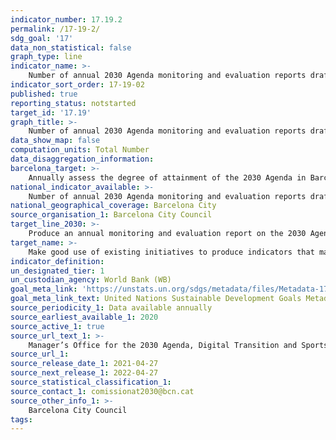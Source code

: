 ```yaml
---
indicator_number: 17.19.2
permalink: /17-19-2/
sdg_goal: '17'
data_non_statistical: false
graph_type: line
indicator_name: >-
    Number of annual 2030 Agenda monitoring and evaluation reports drafted and published from 2020 onwards
indicator_sort_order: 17-19-02
published: true
reporting_status: notstarted
target_id: '17.19'
graph_title: >-
    Number of annual 2030 Agenda monitoring and evaluation reports drafted and published from 2020 onwards
data_show_map: false
computation_units: Total Number
data_disaggregation_information: 
barcelona_target: >-
    Annually assess the degree of attainment of the 2030 Agenda in Barcelona
national_indicator_available: >-
    Number of annual 2030 Agenda monitoring and evaluation reports drafted and published from 2020 onwards
national_geographical_coverage: Barcelona City
source_organisation_1: Barcelona City Council
target_line_2030: >-
    Produce an annual monitoring and evaluation report on the 2030 Agenda
target_name: >-
    Make good use of existing initiatives to produce indicators that make it possible to measure the progress achieved in terms of sustainable development and which complement the indicators used to measure Gross Domestic Product, and provide support for training in statistics for developing countries
indicator_definition:
un_designated_tier: 1
un_custodian_agency: World Bank (WB)
goal_meta_link: 'https://unstats.un.org/sdgs/metadata/files/Metadata-17-19-01.pdf'
goal_meta_link_text: United Nations Sustainable Development Goals Metadata (pdf 894kB)
source_periodicity_1: Data available annually
source_earliest_available_1: 2020
source_active_1: true
source_url_text_1: >-
    Manager’s Office for the 2030 Agenda, Digital Transition and Sports
source_url_1: 
source_release_date_1: 2021-04-27
source_next_release_1: 2022-04-27
source_statistical_classification_1: 
source_contact_1: comissionat2030@bcn.cat
source_other_info_1: >-
    Barcelona City Council
tags:
---
```

